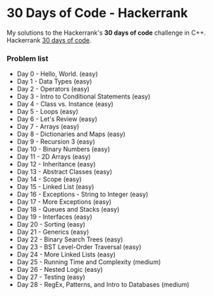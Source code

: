 # 30 Days of Code - Hackerrank
My solutions to the Hackerrank's **30 days of code** challenge in C++.
Hackerrank [30 days of code](https://www.hackerrank.com/domains/tutorials/30-days-of-code).
### Problem list
- Day 0 - Hello, World. (easy)
- Day 1 - Data Types (easy)
- Day 2 - Operators (easy)
- Day 3 - Intro to Conditional Statements (easy)
- Day 4 - Class vs. Instance (easy)
- Day 5 - Loops (easy)
- Day 6 - Let's Review (easy)
- Day 7 - Arrays (easy)
- Day 8 - Dictionaries and Maps (easy)
- Day 9 - Recursion 3 (easy)
- Day 10 - Binary Numbers (easy)
- Day 11 - 2D Arrays (easy)
- Day 12 - Inheritance (easy)
- Day 13 - Abstract Classes (easy)
- Day 14 - Scope (easy)
- Day 15 - Linked List (easy)
- Day 16 - Exceptions - String to Integer (easy)
- Day 17 - More Exceptions (easy)
- Day 18 - Queues and Stacks (easy)
- Day 19 - Interfaces (easy)
- Day 20 - Sorting (easy)
- Day 21 - Generics (easy)
- Day 22 - Binary Search Trees (easy)
- Day 23 - BST Level-Order Traversal (easy)
- Day 24 - More Linked Lists (easy)
- Day 25 - Running Time and Complexity (medium)
- Day 26 - Nested Logic (easy)
- Day 27 - Testing (easy)
- Day 28 - RegEx, Patterns, and Intro to Databases (medium)

